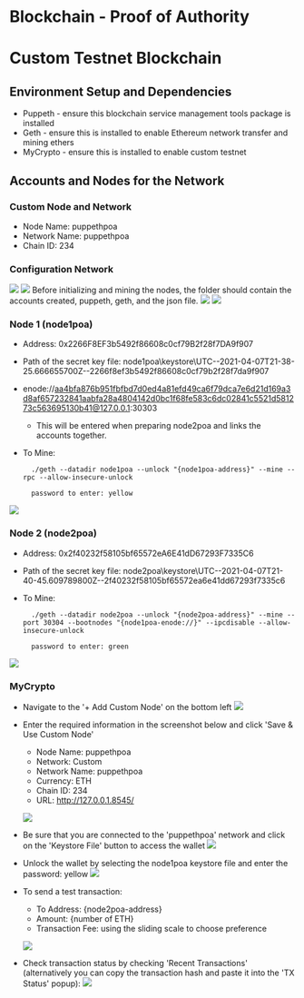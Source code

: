 # Blockchain - Proof of Authority
# Custom Testnet Blockchain
## Environment Setup and Dependencies
* Puppeth - ensure this blockchain service management tools package is installed
* Geth - ensure this is installed to enable Ethereum network transfer and mining ethers
* MyCrypto - ensure this is installed to enable custom testnet
## Accounts and Nodes for the Network
### Custom Node and Network
* Node Name: puppethpoa
* Network Name: puppethpoa
* Chain ID: 234
### Configuration Network
![](screenshots/CL1_configuration.png)
![](screenshots/CL2_export.png)
Before initializing and mining the nodes, the folder should contain the accounts created, puppeth, geth, and the json file.
![](screenshots/CL3_files.png)
![](screenshots/CL4_initialize.png)
### Node 1 (node1poa)
* Address: 0x2266F8EF3b5492f86608c0cf79B2f28f7DA9f907
* Path of the secret key file: node1poa\keystore\UTC--2021-04-07T21-38-25.666655700Z--2266f8ef3b5492f86608c0cf79b2f28f7da9f907
* enode://aa4bfa876b951fbfbd7d0ed4a81efd49ca6f79dca7e6d21d169a3d8af657232841aabfa28a4804142d0bc1f68fe583c6dc02841c5521d581273c563695130b41@127.0.0.1:30303
    - This will be entered when preparing node2poa and links the accounts together.
* To Mine:
    
        ./geth --datadir node1poa --unlock "{node1poa-address}" --mine --rpc --allow-insecure-unlock
        
        password to enter: yellow

![](screenshots/CL5_node1poa.png)
### Node 2 (node2poa)
* Address: 0x2f40232f58105bf65572eA6E41dD67293F7335C6
* Path of the secret key file: node2poa\keystore\UTC--2021-04-07T21-40-45.609789800Z--2f40232f58105bf65572ea6e41dd67293f7335c6
* To Mine:
    
        ./geth --datadir node2poa --unlock "{node2poa-address}" --mine --port 30304 --bootnodes "{node1poa-enode://}" --ipcdisable --allow-insecure-unlock
        
        password to enter: green

![](screenshots/CL6_node2poa.png)
### MyCrypto
* Navigate to the '+ Add Custom Node' on the bottom left
![](screenshots/MC1_add_custom_node.png)
* Enter the required information in the screenshot below and click 'Save & Use Custom Node'
    - Node Name: puppethpoa
    - Network: Custom
    - Network Name: puppethpoa
    - Currency: ETH
    - Chain ID: 234
    - URL: http://127.0.0.1.8545/

    ![](screenshots/MC2_custom_network.png)
* Be sure that you are connected to the 'puppethpoa' network and click on the 'Keystore File' button to access the wallet
![](screenshots/MC3_puppethpoa_network.png)
* Unlock the wallet by selecting the node1poa keystore file and enter the password: yellow
![](screenshots/MC4_unlock_keystore.png)
* To send a test transaction:
    - To Address: {node2poa-address}
    - Amount: {number of ETH}
    - Transaction Fee: using the sliding scale to choose preference
    
    ![](screenshots/MC5_test_transaction.png)

* Check transaction status by checking 'Recent Transactions' (alternatively you can copy the transaction hash and paste it into the 'TX Status' popup):
![](screenshots/MC6_successful_transaction.png)
